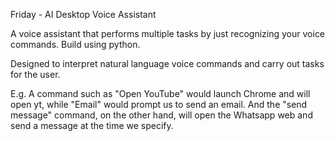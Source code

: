 Friday - AI Desktop Voice Assistant

A voice assistant that performs multiple tasks by just recognizing
your voice commands. Build using python.

Designed to interpret natural language voice commands and carry out tasks for the user.


E.g. A command such as "Open YouTube" would launch Chrome and will open yt, while "Email" would prompt us to send an email.
And the "send message" command, on the other hand, will open the Whatsapp web and send a message at the time we specify.
